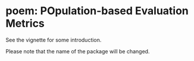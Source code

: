 # poem: POpulation-based Evaluation Metrics

See the vignette for some introduction.

Please note that the name of the package will be changed.

